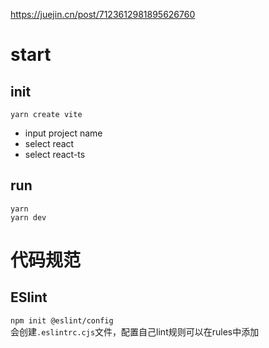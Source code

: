 https://juejin.cn/post/7123612981895626760

# start

## init

`yarn create vite`  
+ input project name
+ select react
+ select react-ts

## run
`yarn`  
`yarn dev`

# 代码规范

## ESlint

`npm init @eslint/config`  
会创建`.eslintrc.cjs`文件，配置自己lint规则可以在rules中添加